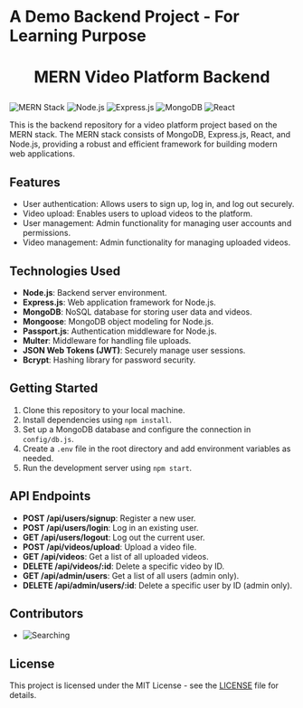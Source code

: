 # A Demo Backend Project - For Learning Purpose
# <p align="center"> MERN Video Platform Backend </p>

![MERN Stack](https://img.shields.io/badge/MERN-Stack-blue)
![Node.js](https://img.shields.io/badge/Node.js-Backend-green)
![Express.js](https://img.shields.io/badge/Express.js-Framework-yellow)
![MongoDB](https://img.shields.io/badge/MongoDB-Database-brightgreen)
![React](https://img.shields.io/badge/React-Frontend-lightblue)

This is the backend repository for a video platform project based on the MERN stack. The MERN stack consists of MongoDB, Express.js, React, and Node.js, providing a robust and efficient framework for building modern web applications.

## Features

- User authentication: Allows users to sign up, log in, and log out securely.
- Video upload: Enables users to upload videos to the platform.
- User management: Admin functionality for managing user accounts and permissions.
- Video management: Admin functionality for managing uploaded videos.

## Technologies Used

- **Node.js**: Backend server environment.
- **Express.js**: Web application framework for Node.js.
- **MongoDB**: NoSQL database for storing user data and videos.
- **Mongoose**: MongoDB object modeling for Node.js.
- **Passport.js**: Authentication middleware for Node.js.
- **Multer**: Middleware for handling file uploads.
- **JSON Web Tokens (JWT)**: Securely manage user sessions.
- **Bcrypt**: Hashing library for password security.

## Getting Started

1. Clone this repository to your local machine.
2. Install dependencies using `npm install`.
3. Set up a MongoDB database and configure the connection in `config/db.js`.
4. Create a `.env` file in the root directory and add environment variables as needed.
5. Run the development server using `npm start`.

## API Endpoints

- **POST /api/users/signup**: Register a new user.
- **POST /api/users/login**: Log in an existing user.
- **GET /api/users/logout**: Log out the current user.
- **POST /api/videos/upload**: Upload a video file.
- **GET /api/videos**: Get a list of all uploaded videos.
- **DELETE /api/videos/:id**: Delete a specific video by ID.
- **GET /api/admin/users**: Get a list of all users (admin only).
- **DELETE /api/admin/users/:id**: Delete a specific user by ID (admin only).

## Contributors

- ![Searching](https://2.bp.blogspot.com/-kYvWzkkoI2s/XD8dlMcqVoI/AAAAAAAAWCY/WZfSEaEUECcPnfB9VqS6j9ZUbJ59Hh6hwCLcBGAs/s1600/sad.gif)

## License

This project is licensed under the MIT License - see the [LICENSE](LICENSE) file for details.

